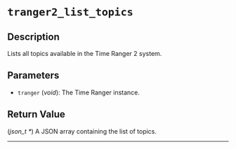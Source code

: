 # `tranger2_list_topics`

## Description
Lists all topics available in the Time Ranger 2 system.

## Parameters
- `tranger` (*void*): The Time Ranger instance.

## Return Value
(*json_t \**) A JSON array containing the list of topics.

---
